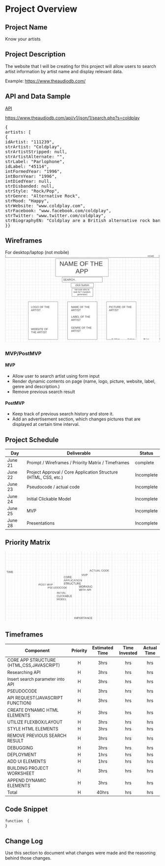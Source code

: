 # Project Overview

## Project Name

Know your artists

## Project Description

 The website that I will be creating for this project will allow users to search artist information by artist name and display relevant data.
 
 Example:
https://www.theaudiodb.com/
 
## API and Data Sample


[API](https://www.theaudiodb.com/api_guide.php)

https://www.theaudiodb.com/api/v1/json/1/search.php?s=coldplay

<pre>
{
artists: [
{
idArtist: "111239",
strArtist: "Coldplay",
strArtistStripped: null,
strArtistAlternate: "",
strLabel: "Parlophone",
idLabel: "45114",
intFormedYear: "1996",
intBornYear: "1996",
intDiedYear: null,
strDisbanded: null,
strStyle: "Rock/Pop",
strGenre: "Alternative Rock",
strMood: "Happy",
strWebsite: "www.coldplay.com",
strFacebook: "www.facebook.com/coldplay",
strTwitter: "www.twitter.com/coldplay",
strBiographyEN: "Coldplay are a British alternative rock band formed in 1996 by lead vocalist Chris Martin and lead guitarist Jonny Buckland at University College London. After they formed Pectoralz, Guy Berryman joined the group as a bassist and they changed their name to Starfish. Will Champion joined as a drummer, backing vocalist, and multi-instrumentalist, completing the line-up. Manager Phil Harvey is often considered an unofficial fifth member. The band renamed themselves "Coldplay" in 1998, before recording and releasing three EPs; Safety in 1998, Brothers & Sisters as a single in 1999 and The Blue Room in the same year. The latter was their first release on a major label, after signing to Parlophone. They achieved worldwide fame with the release of the single "Yellow" in 2000, followed by their debut album released in the same year, Parachutes, which was nominated for the Mercury Prize. The band's second album, A Rush of Blood to the Head (2002), was released to critical acclaim and won multiple awards, including NME's Album of the Year, and has been widely considered the best of the Nelson-produced Coldplay albums. Their next release, X&Y, the best-selling album worldwide in 2005, was met with mostly positive reviews upon its release, though some critics felt that it was inferior to its predecessor. The band's fourth studio album, Viva la Vida or Death and All His Friends (2008), was produced by Brian Eno and released again to largely favourable reviews, earning several Grammy nominations and wins at the 51st Grammy Awards. On 24 October 2011, they released their fifth studio album, Mylo Xyloto, which was met with mixed to positive reviews, and was the UK's best-selling rock album of 2011. The band has won a number of music awards throughout their career, including seven Brit Awards winning Best British Group three times, four MTV Video Music Awards, and seven Grammy Awards from twenty nominations. As one of the world's best-selling music artists, Coldplay have sold over 55 million records worldwide. In December 2009, Rolling Stone readers voted the group the fourth best artist of the 2000s. Coldplay have been an active supporter of various social and political causes, such as Oxfam's Make Trade Fair campaign and Amnesty International. The group have also performed at various charity projects such as Band Aid 20, Live 8, Sound Relief, Hope for Haiti Now: A Global Benefit for Earthquake Relief, The Secret Policeman's Ball, and the Teenage Cancer Trust.",
}}
</pre>

## Wireframes

For desktop/laptop (not mobile)
![Wireframe](./assets/wf.png)



### MVP/PostMVP

#### MVP 


- Allow user to search artist using form input
- Render dynamic contents on page (name, logo, picture, website, label, genre and description.)
- Remove previous search result

#### PostMVP  

- Keep track of previous search history and store it.
- Add an advertisement section, which changes pictures that are displayed at certain time interval.

## Project Schedule

|  Day | Deliverable | Status
|---|---| ---|
|June 21| Prompt / Wireframes / Priority Matrix / Timeframes | complete
|June 22| Project Approval / Core Application Structure (HTML, CSS, etc.) | Incomplete
|June 23| Pseudocode / actual code | Incomplete
|June 24| Initial Clickable Model  | Incomplete
|June 25| MVP | Incomplete
|June 28| Presentations | Incomplete

## Priority Matrix

![Wireframe](./assets/impt.png) 

## Timeframes


| Component | Priority | Estimated Time | Time Invested | Actual Time |
| --- | :---: |  :---: | :---: | :---: |
| CORE APP STRUCTURE (HTML,CSS,JAVASCRIPT) | H | 3hrs| hrs | hrs |
| Researching API | H | 3hrs| hrs | hrs |
| Insert search parameter into API | H | 3hrs| hrs | hrs |
| PSEUDOCODE | H | 3hrs| hrs | hrs |
| API REQUEST(JAVASCRIPT FUNCTION) | H | 3hrs| hrs | hrs |
| CREATE DYNAMIC HTML ELEMENTS | H | 3hrs| hrs | hrs |
| UTILIZE FLEXBOX/LAYOUT | H | 3hrs| hrs | hrs |
| STYLE HTML ELEMENTS | H | 3hrs| hrs | hrs |
| REMOVE PREVIOUS SEARCH RESULT | H | 3hrs| hrs | hrs |
| DEBUGGING | H | 3hrs| hrs | hrs |
| DEPLOYMENT | H | 1hrs| hrs | hrs |
| ADD UI ELEMENTS | H | 1hrs| hrs | hrs |
| BUILDING PROJECT WORKSHEET | H | 3hrs| hrs | hrs |
| APPEND DYNAMIC ELEMENTS | H | 3hrs| hrs | hrs |
| Total | H | 40hrs| hrs | hrs |

## Code Snippet
 

```
function  {
}
```

## Change Log
 Use this section to document what changes were made and the reasoning behind those changes.  
